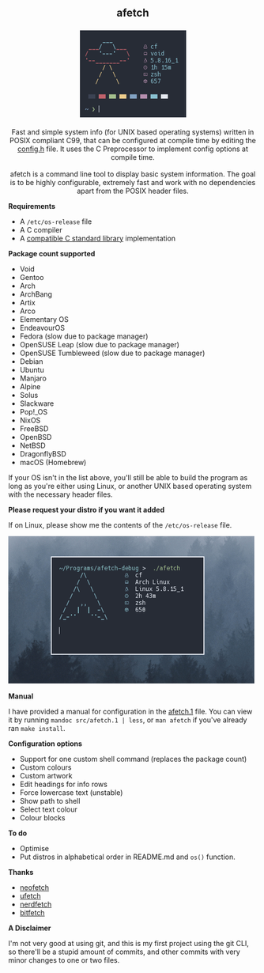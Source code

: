 <h2 align="center"> afetch </h2>

<h3 align="center"> <img src="img/logo.png"> </h3>


<p align=center>Fast and simple system info (for UNIX based operating systems) written in POSIX compliant C99, that can be configured at compile time by editing the <a href="src/config.h">config.h</a> file. It uses the C Preprocessor to implement config options at compile time. <br> <br>
afetch is a command line tool to display basic system information. The goal is to be highly configurable, extremely fast and work with no dependencies apart from the POSIX header files. </p>

**Requirements**
*  A `/etc/os-release` file
*  A C compiler
*  A <a href="https://en.wikipedia.org/wiki/C_POSIX_library">compatible C standard library</a> implementation

**Package count supported**

*  Void
*  Gentoo
*  Arch
*  ArchBang
*  Artix
*  Arco
*  Elementary OS
*  EndeavourOS
*  Fedora (slow due to package manager)
*  OpenSUSE Leap (slow due to package manager)
*  OpenSUSE Tumbleweed (slow due to package manager)
*  Debian
*  Ubuntu
*  Manjaro
*  Alpine
*  Solus
*  Slackware
*  Pop!_OS
*  NixOS
*  FreeBSD
*  OpenBSD
*  NetBSD
*  DragonflyBSD
*  macOS (Homebrew)

If your OS isn't in the list above, you'll still be able to build the program as long as you're either using Linux, or another UNIX based operating system with the necessary header files.


**Please request your distro if you want it added**

If on Linux, please show me the contents of the `/etc/os-release` file.


![gif](img/preview.gif)

**Manual**

I have provided a manual for configuration in the [afetch.1](src/afetch.1) file. You can view it by running `mandoc src/afetch.1 | less`, or `man afetch` if you've already ran `make install`.


**Configuration options**
*  Support for one custom shell command (replaces the package count)
*  Custom colours
*  Custom artwork
*  Edit headings for info rows
*  Force lowercase text (unstable)
*  Show path to shell
*  Select text colour
*  Colour blocks



**To do**
*  Optimise
*  Put distros in alphabetical order in README.md and `os()` function.

**Thanks**
*  [neofetch](https://github.com/dylanaraps/neofetch)
*  [ufetch](https://github.com/jschx/ufetch)
*  [nerdfetch](https://github.com/ThatOneCalculator/NerdFetch)
*  [bitfetch](https://gitlab.com/bit9tream/bitfetch)

**A Disclaimer**

I'm not very good at using git, and this is my first project using the git CLI, so there'll be a stupid amount of commits, and other commits with very minor changes to one or two files.

